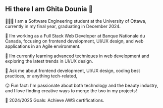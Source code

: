 ## Hi there I am Ghita Dounia  👋


  👩🏻‍💻 I am a Software Engineering student at the University of Ottawa, currently in my final year, graduating in December 2024.
  
  🚀 I’m working as a Full Stack Web Developer at Banque Nationale du Canada, focusing on frontend development, UI/UX design, and web applications in an Agile environment.
  
  🌱 I’m currently learning advanced techniques in web development and exploring the latest trends in UI/UX design.
  
  💬 Ask me about frontend development, UI/UX design, coding best practices, or anything tech-related,
  
  😜 Fun fact: I'm passionate about both technology and the beauty industry, and I love finding creative ways to merge the two in my projects!
  
  🎯 2024/2025 Goals: Achieve AWS certifications.

